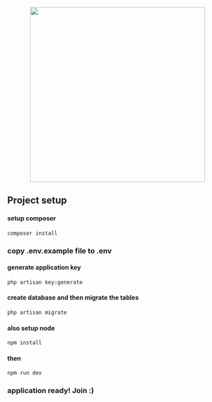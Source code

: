 <p align="center"><a href="https://laravel.com" target="_blank"><img src="https://raw.githubusercontent.com/laravel/art/master/logo-lockup/5%20SVG/2%20CMYK/1%20Full%20Color/laravel-logolockup-cmyk-red.svg" width="400"></a></p>

## Project setup


#### setup composer
```
composer install
```

### copy .env.example file to .env

#### generate application key
```
php artisan key:generate
```

#### create database and then migrate the tables
```
php artisan migrate
```

#### also setup node 
```
npm install
```

#### then 
```
npm run dev
```


### application ready! Join :)